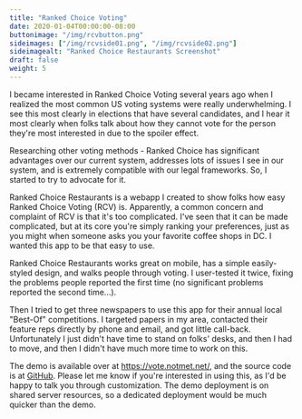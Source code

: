 ```yaml
---
title: "Ranked Choice Voting"
date: 2020-01-04T00:00:00-08:00
buttonimage: "/img/rcvbutton.png"
sideimages: ["/img/rcvside01.png", "/img/rcvside02.png"]
sideimagealt: "Ranked Choice Restaurants Screenshot"
draft: false
weight: 5
---
```


I became interested in Ranked Choice Voting several years ago when I realized the most common US voting systems were really underwhelming.  I see this most clearly in elections that have several candidates, and I hear it most clearly when folks talk about how they cannot vote for the person they're most interested in due to the spoiler effect.

Researching other voting methods - Ranked Choice has significant advantages over our current system, addresses lots of issues I see in our system, and is extremely compatible with our legal frameworks.  So, I started to try to advocate for it.

Ranked Choice Restaurants is a webapp I created to show folks how easy Ranked Choice Voting (RCV) is.  Apparently, a common concern and complaint of RCV is that it's too complicated.  I've seen that it can be made complicated, but at its core you're simply ranking your preferences, just as you might when someone asks you your favorite coffee shops in DC.  I wanted this app to be that easy to use.

Ranked Choice Restaurants works great on mobile, has a simple easily-styled design, and walks people through voting.  I user-tested it twice, fixing the problems people reported the first time (no significant problems reported the second time...).

Then I tried to get three newspapers to use this app for their annual local "Best-Of" competitions.  I targeted papers in my area, contacted their feature reps directly by phone and email, and got little call-back.  Unfortunately I just didn't have time to stand on folks' desks, and then I had to move, and then I didn't have much more time to work on this.

The demo is available over at <https://vote.notmet.net/>, and the source code is at [GitHub](https://github.com/kc0bfv/RankedChoiceRestaurants).  Please let me know if you're interested in using this, as I'd be happy to talk you through customization.  The demo deployment is on shared server resources, so a dedicated deployment would be much quicker than the demo.
